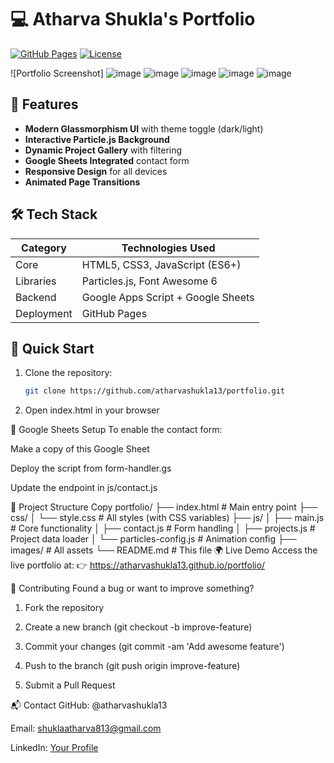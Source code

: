 # 💻 Atharva Shukla's Portfolio 

[![GitHub Pages](https://img.shields.io/badge/Live_Demo-Available-brightgreen)](https://atharvashukla13.github.io/portfolio/)
[![License](https://img.shields.io/badge/License-MIT-blue.svg)](LICENSE)

![Portfolio Screenshot]
![image](https://github.com/user-attachments/assets/71ec947e-2ee6-4621-8550-8d71e17cfe4c)
![image](https://github.com/user-attachments/assets/b43086ef-1bbd-457d-b785-9d570dd1a69d)
![image](https://github.com/user-attachments/assets/ca3d1a78-3706-4e09-a167-c009eb6fc555)
![image](https://github.com/user-attachments/assets/06609880-b896-40e8-a1b5-5dafb951b943)
![image](https://github.com/user-attachments/assets/d63269d5-2047-4f4b-ac12-c68db27d6c98)






## 🌟 Features
- **Modern Glassmorphism UI** with theme toggle (dark/light)
- **Interactive Particle.js Background** 
- **Dynamic Project Gallery** with filtering
- **Google Sheets Integrated** contact form
- **Responsive Design** for all devices
- **Animated Page Transitions**

## 🛠 Tech Stack
| Category       | Technologies Used                     |
|----------------|---------------------------------------|
| Core           | HTML5, CSS3, JavaScript (ES6+)        |
| Libraries      | Particles.js, Font Awesome 6          |
| Backend        | Google Apps Script + Google Sheets    |
| Deployment     | GitHub Pages                          |

## 🚀 Quick Start
1. Clone the repository:
   ```bash
   git clone https://github.com/atharvashukla13/portfolio.git

2. Open index.html in your browser

🔌 Google Sheets Setup
To enable the contact form:

Make a copy of this Google Sheet

Deploy the script from form-handler.gs

Update the endpoint in js/contact.js

📂 Project Structure
Copy
portfolio/
├── index.html          # Main entry point
├── css/
│   └── style.css       # All styles (with CSS variables)
├── js/
│   ├── main.js         # Core functionality
│   ├── contact.js      # Form handling
│   ├── projects.js     # Project data loader
│   └── particles-config.js # Animation config
├── images/             # All assets
└── README.md           # This file
🌍 Live Demo
Access the live portfolio at:
👉 https://atharvashukla13.github.io/portfolio/

🤝 Contributing
Found a bug or want to improve something?

1. Fork the repository

2. Create a new branch (git checkout -b improve-feature)

3. Commit your changes (git commit -am 'Add awesome feature')

4. Push to the branch (git push origin improve-feature)

5. Submit a Pull Request


📬 Contact
GitHub: @atharvashukla13

Email: shuklaatharva813@gmail.com

LinkedIn: [Your Profile](https://www.linkedin.com/in/atharva-shukla-669734285/)
